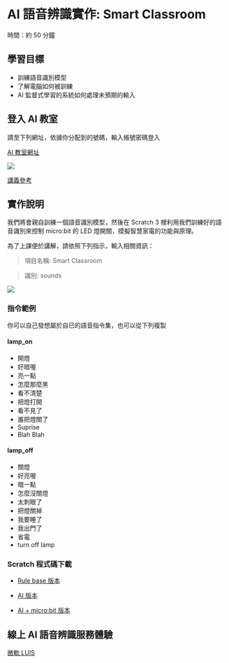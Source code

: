 # AI 語音辨識實作: Smart Classroom

時間：約 50 分鐘

## 學習目標

- 訓練語音識別模型
- 了解電腦如何被訓練
- AI 監督式學習的系統如何處理未預期的輸入

## 登入 AI 教室

請至下列網址，依據你分配到的號碼，輸入帳號密碼登入

[AI 教室網址](https://machinelearningforkids.co.uk/#!/login)

![](https://i.imgur.com/246zQQV.png)

[講義參考](https://docs.google.com/document/d/1gH5hrHmofCOI-W91HWIkj0yeZf33FEGaYechN_pmo_M/edit?usp=sharing)

## 實作說明

我們將會親自訓練一個語音識別模型，然後在 Scratch 3 裡利用我們訓練好的語音識別來控制 micro:bit 的 LED 燈開關，摸擬智慧家電的功能與原理。

為了上課便於講解，請依照下列指示，輸入相關資訊：

> 項目名稱: Smart Classroom

> 識別: sounds

![](https://i.imgur.com/lrKElpH.png)

### 指令範例

你可以自己發想屬於自已的語音指令集，也可以從下列複製

#### lamp_on

- 開燈
- 好暗喔
- 亮⼀點
- 怎麼那麼⿊
- 看不清楚
- 把燈打開
- 看不⾒了
- 誰把燈關了
- Suprise
- Blah Blah

#### lamp_off

- 關燈
- 好亮喔
- 暗⼀點
- 怎麼沒關燈
- 太刺眼了
- 把燈關掉
- 我要睡了
- 我出⾨了
- 省電
- turn off lamp

### Scratch 程式碼下載

- [Rule base 版本](https://ai4kids-20190713.s3-ap-southeast-1.amazonaws.com/day2/Smart-Classroom-1.sb3)

- [AI 版本](https://ai4kids-20190713.s3-ap-southeast-1.amazonaws.com/day2/Smart-Classroom-AI.sb3)

- [AI + micro:bit 版本](https://ai4kids-20190713.s3-ap-southeast-1.amazonaws.com/day2/Smart-Classroom-AI-microbit.sb3)

## 線上 AI 語音辨識服務體驗

[微軟 LUIS](https://aidemos.microsoft.com/luis/demo)
